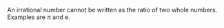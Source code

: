 An irrational number cannot be written as the ratio of two whole
numbers. Examples are $\pi$ and e.
